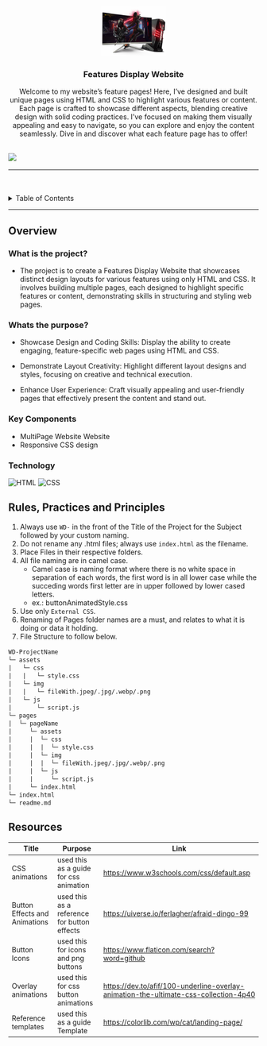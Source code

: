 <a name="readme-top">

<br/>

<br />
<div align="center">
  <a href="https://github.com/zyx-0314/">
  <!-- TODO: If you want to add logo or banner you can add it here -->
    <img src="./assets/img/gaming-setup.png" alt="Nyebe" width="130" height="100">
  </a>
<!-- TODO: Change Title to the name of the title of your Project -->
  <h3 align="center">Features Display Website</h3>
</div>
<!-- TODO: Make a short description -->
<div align="center">
 Welcome to my website’s feature pages! Here, I’ve designed and built unique pages using HTML and CSS to highlight various features or content. Each page is crafted to showcase different aspects, blending creative design with solid coding practices. I’ve focused on making them visually appealing and easy to navigate, so you can explore and enjoy the content seamlessly. Dive in and discover what each feature page has to offer!
</div>

<br />

<!-- TODO: Change the zyx-0314 into your github username  -->
<!-- TODO: Change the WD-Template-Project into the same name of your folder -->
![](https://visit-counter.vercel.app/counter.png?page=Lucas456th/WD-Seatwork4)

---

<br />
<br />

<!-- TODO: If you want to add more layers for your readme -->
<details>
  <summary>Table of Contents</summary>
  <ol>
    <li>
      <a href="#overview">Overview</a>
      <ol>
        <li>
          <a href="#key-components">Key Components</a>
        </li>
        <li>
          <a href="#technology">Technology</a>
        </li>
      </ol>
    </li>
    <li>
      <a href="#rule,-practices-and-principles">Rules, Practices and Principles</a>
    </li>
    <li>
      <a href="#resources">Resources</a>
    </li>
  </ol>
</details>

---

## Overview

<!-- TODO: To be changed -->
<!-- The following are just sample -->

### What is the project?
- The project is to create a Features Display Website that showcases distinct design layouts for various features using only HTML and CSS. It involves building multiple pages, each designed to highlight specific features or content, demonstrating skills in structuring and styling web pages.
### Whats the purpose?
- Showcase Design and Coding Skills: Display the ability to create engaging, feature-specific web pages using HTML and CSS.
- Demonstrate Layout Creativity: Highlight different layout designs and styles, focusing on creative and technical execution.

- Enhance User Experience: Craft visually appealing and user-friendly pages that effectively present the content and stand out.


### Key Components
<!-- TODO: List of Key Components -->
<!-- The following are just sample -->
- MultiPage Website Website
- Responsive CSS design

### Technology
<!-- TODO: List of Technology Used -->
![HTML](https://img.shields.io/badge/HTML-E34F26?style=for-the-badge&logo=html5&logoColor=white)
![CSS](https://img.shields.io/badge/CSS-1572B6?style=for-the-badge&logo=css3&logoColor=white)


## Rules, Practices and Principles
1. Always use `WD-` in the front of the Title of the Project for the Subject followed by your custom naming.
2. Do not rename any .html files; always use `index.html` as the filename.
3. Place Files in their respective folders.
4. All file naming are in camel case.
   - Camel case is naming format where there is no white space in separation of each words, the first word is in all lower case while the succeding words first letter are in upper followed by lower cased letters.
   - ex.: buttonAnimatedStyle.css
5. Use only `External CSS`.
6. Renaming of Pages folder names are a must, and relates to what it is doing or data it holding.
7. File Structure to follow below.

```
WD-ProjectName
└─ assets
|   └─ css
|   |   └─ style.css
|   └─ img
|   |   └─ fileWith.jpeg/.jpg/.webp/.png
|   └─ js
|       └─ script.js
└─ pages
|  └─ pageName
|     └─ assets
|     |  └─ css
|     |  |  └─ style.css
|     |  └─ img
|     |  |  └─ fileWith.jpeg/.jpg/.webp/.png
|     |  └─ js
|     |     └─ script.js
|     └─ index.html
└─ index.html
└─ readme.md
```

## Resources

<!-- TODO: Add References -->
| Title | Purpose | Link |
|-|-|-|
| CSS animations| used this as a guide for css animation | https://www.w3schools.com/css/default.asp |
| Button Effects and Animations| used this as a reference for button effects | https://uiverse.io/ferlagher/afraid-dingo-99 |
| Button Icons | used this for icons and png buttons | https://www.flaticon.com/search?word=github |
| Overlay animations | used this for css button animations | https://dev.to/afif/100-underline-overlay-animation-the-ultimate-css-collection-4p40 |
| Reference templates | used this as a guide Template | https://colorlib.com/wp/cat/landing-page/ |

